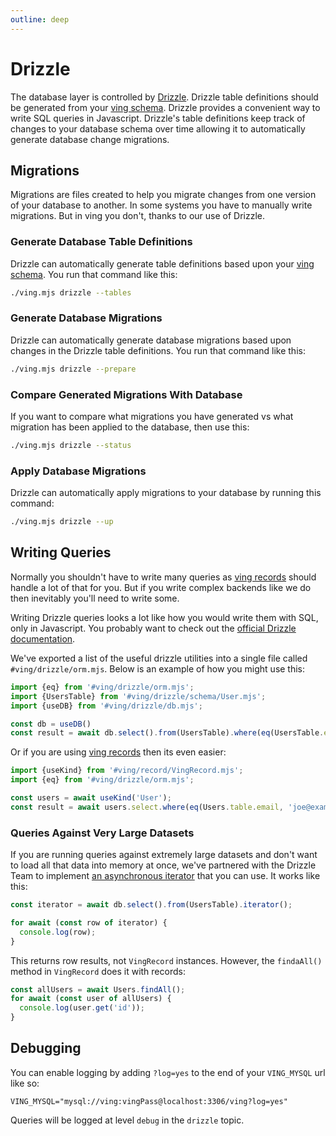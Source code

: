 ```yaml
---
outline: deep
---
```

# Drizzle
The database layer is controlled by [Drizzle](https://github.com/drizzle-team/drizzle-orm). Drizzle table definitions should be generated from your [ving schema](ving-schema). Drizzle provides a convenient way to write SQL queries in Javascript. Drizzle's table definitions keep track of changes to your database schema over time allowing it to automatically generate database change migrations.

## Migrations
Migrations are files created to help you migrate changes from one version of your database to another. In some systems you have to manually write migrations. But in ving you don't, thanks to our use of Drizzle.

### Generate Database Table Definitions

Drizzle can automatically generate table definitions based upon your [ving schema](ving-schema). You run that command like this:

```bash
./ving.mjs drizzle --tables
```


### Generate Database Migrations

Drizzle can automatically generate database migrations based upon changes in the Drizzle table definitions. You run that command like this:

```bash
./ving.mjs drizzle --prepare
```

### Compare Generated Migrations With Database

If you want to compare what migrations you have generated vs what migration has been applied to the database, then use this:

```bash
./ving.mjs drizzle --status
```

### Apply Database Migrations 

Drizzle can automatically apply migrations to your database by running this command:

```bash
./ving.mjs drizzle --up
```

## Writing Queries
Normally you shouldn't have to write many queries as [ving records](ving-record) should handle a lot of that for you. But if you write complex backends like we do then inevitably you'll need to write some.

Writing Drizzle queries looks a lot like how you would write them with SQL, only in Javascript. You probably want to check out the [official Drizzle documentation](https://orm.drizzle.team/docs/overview).

We've exported a list of the useful drizzle utilities into a single file called `#ving/drizzle/orm.mjs`. Below is an example of how you might use this:

```js
import {eq} from '#ving/drizzle/orm.mjs';
import {UsersTable} from '#ving/drizzle/schema/User.mjs';
import {useDB} from '#ving/drizzle/db.mjs';

const db = useDB()
const result = await db.select().from(UsersTable).where(eq(UsersTable.email, 'joe@example.com'));
```

Or if you are using [ving records](ving-record) then its even easier:

```js
import {useKind} from '#ving/record/VingRecord.mjs';
import {eq} from '#ving/drizzle/orm.mjs';

const users = await useKind('User');
const result = await users.select.where(eq(Users.table.email, 'joe@example.com'));
```

### Queries Against Very Large Datasets
If you are running queries against extremely large datasets and don't want to load all that data into memory at once, we've partnered with the Drizzle Team to implement [an asynchronous iterator](https://orm.drizzle.team/docs/select#iterator) that you can use. It works like this:

```js
const iterator = await db.select().from(UsersTable).iterator();

for await (const row of iterator) {
  console.log(row);
}
```
This returns row results, not `VingRecord` instances. However, the `findaAll()` method in `VingRecord` does it with records:

```js
const allUsers = await Users.findAll();
for await (const user of allUsers) {
  console.log(user.get('id'));
}
```

## Debugging
You can enable logging by adding `?log=yes` to the end of your `VING_MYSQL` url like so:

```
VING_MYSQL="mysql://ving:vingPass@localhost:3306/ving?log=yes"
```

Queries will be logged at level `debug` in the `drizzle` topic.